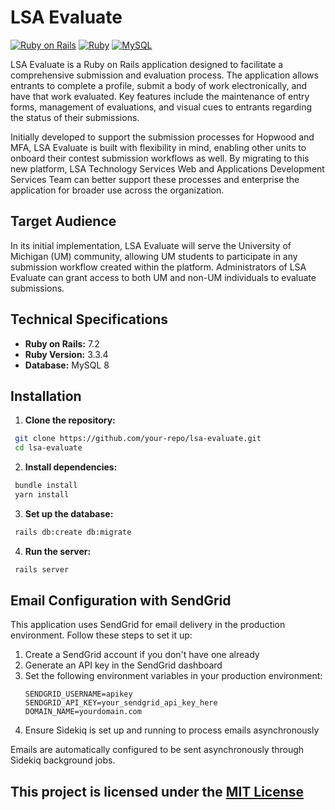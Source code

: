 # LSA Evaluate

[![Ruby on Rails](https://img.shields.io/badge/Ruby%20on%20Rails-7.2-red)](https://rubyonrails.org/)
[![Ruby](https://img.shields.io/badge/Ruby-3.3.4-blue)](https://www.ruby-lang.org/en/)
[![MySQL](https://img.shields.io/badge/Database-MySQL%208-green)](https://www.mysql.com/)

LSA Evaluate is a Ruby on Rails application designed to facilitate a comprehensive submission and evaluation process. The application allows entrants to complete a profile, submit a body of work electronically, and have that work evaluated. Key features include the maintenance of entry forms, management of evaluations, and visual cues to entrants regarding the status of their submissions.

Initially developed to support the submission processes for Hopwood and MFA, LSA Evaluate is built with flexibility in mind, enabling other units to onboard their contest submission workflows as well. By migrating to this new platform, LSA Technology Services Web and Applications Development Services Team can better support these processes and enterprise the application for broader use across the organization.

## Target Audience

In its initial implementation, LSA Evaluate will serve the University of Michigan (UM) community, allowing UM students to participate in any submission workflow created within the platform. Administrators of LSA Evaluate can grant access to both UM and non-UM individuals to evaluate submissions.

## Technical Specifications

- **Ruby on Rails:** 7.2
- **Ruby Version:** 3.3.4
- **Database:** MySQL 8

## Installation

1. **Clone the repository:**

  ```bash
   git clone https://github.com/your-repo/lsa-evaluate.git
   cd lsa-evaluate
  ```

2. **Install dependencies:**

  ```bash
   bundle install
   yarn install
  ```

3. **Set up the database:**

  ```bash
   rails db:create db:migrate

  ```

4. **Run the server:**

  ```bash
   rails server
  ```

## Email Configuration with SendGrid

This application uses SendGrid for email delivery in the production environment. Follow these steps to set it up:

1. Create a SendGrid account if you don't have one already
2. Generate an API key in the SendGrid dashboard
3. Set the following environment variables in your production environment:
   ```
   SENDGRID_USERNAME=apikey
   SENDGRID_API_KEY=your_sendgrid_api_key_here
   DOMAIN_NAME=yourdomain.com
   ```
4. Ensure Sidekiq is set up and running to process emails asynchronously

Emails are automatically configured to be sent asynchronously through Sidekiq background jobs.

## This project is licensed under the [MIT License](https://github.com/your-repo/lsa-evaluate/blob/main/LICENSE)
